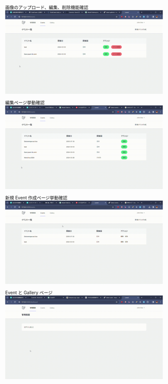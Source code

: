 画像のアップロード、編集、削除機能確認
![挙動確認](/README4.gif)

編集ページ挙動確認
![挙動確認](/README3.gif)

新規 Event 作成ページ挙動確認
![挙動確認](/README2.gif)

Event と Gallery ページ
![挙動確認](/README1.gif)
